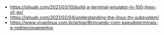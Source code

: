 - https://ishuah.com/2021/03/10/build-a-terminal-emulator-in-100-lines-of-go/
- https://ishuah.com/2021/02/04/understanding-the-linux-tty-subsystem/
- https://www.vivaolinux.com.br/artigo/Brincando-com-pseudoterminais-e-redirecionamentos
